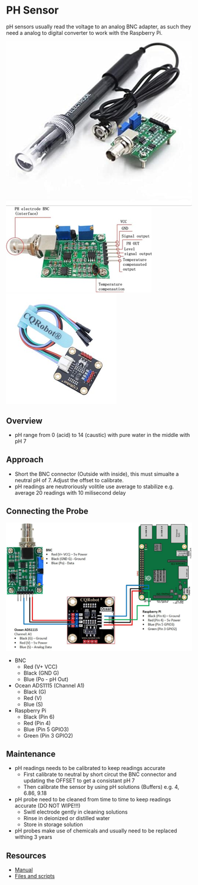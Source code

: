 # PH Sensor
pH sensors usually read the voltage to an analog BNC adapter, as such they need a analog to digital converter to work with the Raspberry Pi.

![](https://raw.githubusercontent.com/Hydriot/IoT-Sensor-Examples/main/ph-sensor/resources/gaohou.jpg)
![](https://raw.githubusercontent.com/Hydriot/IoT-Sensor-Examples/main/ph-sensor/resources/ph_sensor.jpg)
![](https://raw.githubusercontent.com/Hydriot/IoT-Sensor-Examples/main/ph-sensor/resources/adc_module.jpg)

## Overview
* pH range from 0 (acid) to 14 (caustic) with pure water in the middle with pH 7

## Approach
* Short the BNC connector (Outside with inside), this must simualte a neutral pH of 7. Adjust the offset to calibrate.
* pH readings are neutroriously volitile use average to stabilize e.g. average 20 readings with 10 milisecond delay

## Connecting the Probe

![](https://raw.githubusercontent.com/Hydriot/IoT-Sensor-Examples/main/ph-sensor/resources/ph_connection.jpg)

+ BNC
    + Red (V+ VCC)
    + Black (GND G)
    + Blue (Po - pH Out)
+ Ocean ADS1115 (Channel A1)
    + Black (G)
    + Red (V)
    + Blue (S)
+ Raspberry Pi
    + Black (Pin 6)
    + Red (Pin 4)
    + Blue (Pin 5 GPIO3)
    + Green (Pin 3 GPIO2)

## Maintenance

+ pH readings needs to be calibrated to keep readings accurate
    + First calibrate to neutral by short circut the BNC connector and updating the OFFSET to get a consistant pH 7
    + Then calibrate the sensor by using pH solutions (Buffers) e.g. 4, 6.86, 9.18
+ pH probe need to be cleaned from time to time to keep readings accurate (DO NOT WIPE!!!)
    + Switl electrode gently in cleaning solutions
    + Rinse in deionized or distilled water
    + Store in storage solution
+ pH probes make use of chemicals and usually need to be replaced withing 3 years

## Resources
* [Manual](http://www.baaqii.net/promanage/BU0203%2BBU0481.pdf)
* [Files and scripts](www.baaqii.net/promanage/BU0203.zip)
 

